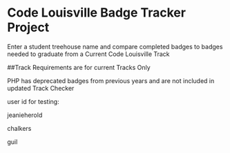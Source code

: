 # Code Louisville Badge Tracker Project
 

Enter a student treehouse name and compare completed badges to badges needed to graduate from a Current Code Louisville Track

##Track Requirements are for current Tracks Only

PHP has deprecated badges from previous years and are not included in updated Track Checker

user id for testing:

jeanieherold

chalkers

guil

